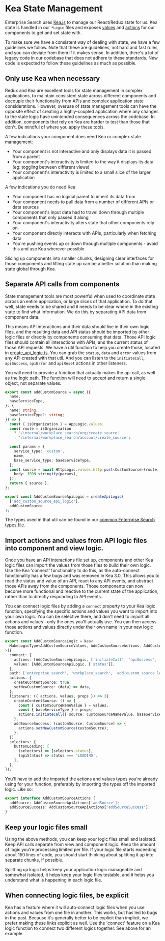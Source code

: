 # Kea State Management
Enterprise Search uses [Kea.js](https://github.com/keajs/kea) to manage our React/Redux state for us. Kea state is handled in our `*Logic` files and exposes [values](https://kea.js.org/docs/guide/concepts#values) and [actions](https://kea.js.org/docs/guide/concepts#actions) for our components to get and set state with.

To make sure we have a consistent way of dealing with state, we have a few guidelines we follow. Note that these are guidelines, not hard and fast rules, and you can deviate from them if it makes sense. In addition, there's a lot of legacy code in our codebase that does not adhere to these standards. New code is expected to follow these guidelines as much as possible.

## Only use Kea when necessary

Redux and Kea are excellent tools for state management in complex applications, to maintain consistent state across different components and decouple their functionality from APIs and complex application state considerations. However, overuse of state management tools can have the opposite effect of creating a highly-coupled application where any changes to the state logic have unintended consequences across the codebase. In addition, components that rely on Kea are harder to test than those that don't. Be mindful of where you apply these tools.

A few indications your component does need Kea or complex state management:
- Your component is not interactive and only displays data it is passed from a parent
- Your component's interactivity is limited to the way it displays its data (eg: toggling between different views)
- Your component's interactivity is limited to a small slice of the larger application

A few indications you do need Kea:
- Your component has no logical parent to inherit its data from
- Your component needs to pull data from a number of different APIs or data sources
- Your component's input data had to travel down through multiple components that only passed it along
- Your component's interactivity alters state that other components rely on
- Your component directly interacts with APIs, particularly when fetching data
- You're pushing events up or down through multiple components - avoid this and use Kea wherever possible

Slicing up components into smaller chunks, designing clear interfaces for those components and lifting state up can be a better solution than making state global through Kea.

## Separate API calls from components

State management tools are most powerful when used to coordinate state across an entire application, or large slices of that application. To do that well, state needs to be shared and it needs to be clear where in the existing state to find what information. We do this by separating API data from component data.

This means API interactions and their data should live in their own logic files, and the resulting data and API status should be imported by other logic files or directly by components consuming that data. Those API logic files should contain all interactions with APIs, and the current status of those API requests. We have a util function to help you create those, located in [create_api_logic.ts](public/applications/shared/api_logic/create_api_logic.ts). You can grab the `status`, `data` and `error` values from any API created with that util. And you can listen to the `initiateCall`, `apiSuccess`, `apiError` and `apiReset` actions in other listeners.

You will need to provide a function that actually makes the api call, as well as the logic path. The function will need to accept and return a single object, not separate values.

```typescript
export const addCustomSource = async ({
  name,
  baseServiceType,
}: {
  name: string;
  baseServiceType?: string;
}) => {
  const { isOrganization } = AppLogic.values;
  const route = isOrganization
    ? '/internal/workplace_search/org/create_source'
    : '/internal/workplace_search/account/create_source';

  const params = {
    service_type: 'custom',
    name,
    base_service_type: baseServiceType,
  };
  const source = await HttpLogic.values.http.post<CustomSource>(route, {
    body: JSON.stringify(params),
  });
  return { source };
};

export const AddCustomSourceApiLogic = createApiLogic(
  ['add_custom_source_api_logic'],
  addCustomSource
);
```

The types used in that util can be found in our [common Enterprise Search types file](common/types/api.ts).

## Import actions and values from API logic files into component and view logic.

Once you have an API interactions file set up, components and other Kea logic files can import the values from those files to build their own logic. Use the Kea 'connect' functionality to do this, as the auto-connect functionality has a few bugs and was removed in Kea 3.0. This allows you to read the status and value of an API, react to any API events, and abstract those APIs away from the components. Those components can now become more functional and reactive to the current state of the application, rather than to directly responding to API events.

You can connect logic files by adding a `connect` property to your Kea logic function, specifying the specific actions and values you want to import into your own logic. You can be selective there, and don't need to import all actions and values--only the ones you'll actually use. You can then access those actions and values directly under their own name in your new logic function.

```typescript
export const AddCustomSourceLogic = kea<
  MakeLogicType<AddCustomSourceValues, AddCustomSourceActions, AddCustomSourceProps>
>({
  connect: {
    actions: [AddCustomSourceApiLogic, ['initiateCall', 'apiSuccess', ]],
    values: [AddCustomSourceApiLogic, ['status']],
  },
  path: ['enterprise_search', 'workplace_search', 'add_custom_source_logic'],
  actions: {
    createContentSource: true,
    setNewCustomSource: (data) => data,
  },
  listeners: ({ actions, values, props }) => ({
    createContentSource: () => {
      const { customSourceNameValue } = values;
      const { baseServiceType } = props;
      actions.initiateCall({ source: customSourceNameValue, baseServiceType });
    },
    addSourceSuccess: (customSource: CustomSource) => {
      actions.setNewCustomSource(customSource);
    },
  }),
  selectors: {
    buttonLoading: [
      (selectors) => [selectors.status],
      (apiStatus) => status === 'LOADING',
    ],
  },
});
```

You'll have to add the imported the actions and values types you're already using for your function, preferably by importing the types off the imported logic. Like so:
```typescript
export interface AddCustomSourceActions {
  addSource: AddCustomSourceApiActions['addSource'];
  addSourceSuccess: AddCustomSourceApiActions['addSourceSuccess'];
}
```
## Keep your logic files small

Using the above methods, you can keep your logic files small and isolated. Keep API calls separate from view and component logic. Keep the amount of logic you're processing limited per file. If your logic file starts exceeding about 150 lines of code, you should start thinking about splitting it up into separate chunks, if possible.

Splitting up logic helps keep your application logic manageable and somewhat isolated, it helps keep your logic files testable, and it helps you understand what is happening in each logic file.

## When connecting logic files, be explicit

Kea has a feature where it will auto-connect logic files when you use actions and values from one file in another. This works, but has led to bugs in the past. Because it's generally better to be explicit than implicit, we prefer making these links explicit as well. Use the 'connect' feature on a Kea logic function to connect two different logics together. See above for an example.
